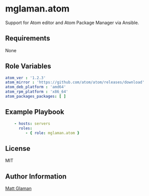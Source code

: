 mglaman.atom
=========

Support for Atom editor and Atom Package Manager via Ansible.

Requirements
------------

None

Role Variables
--------------

````yaml
atom_ver : '1.2.3'
atom_mirror : 'https://github.com/atom/atom/releases/download'
atom_deb_platform : 'amd64'
atom_rpm_platform : 'x86_64'
atom_packages_packages: [ ]
````

Example Playbook
----------------

````yaml
    - hosts: servers
      roles:
         - { role: mglaman.atom }
````

License
-------

MIT

Author Information
------------------

[Matt Glaman](https://glamanate.com)
